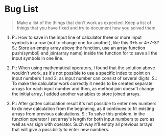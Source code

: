 # Bug List

> Make a list of the things that don't work as expected. Keep a list of things that you have fixed and try to document how you solved them.

1. P.: How to save in the input line of calculator three or more input symbols in a row (not to change one for another), like this 3+5 or 4*7-3? S.: Store an empty array above the function, use an array function push(symbol) and join(array name) inside the function for to save all the input symbols in one line. 

2. P.: When using mathematical operators, I found that the solution above wouldn't work, as it's not possible to use a specific index to point on input numbers 1 and 2, as input number can consist of several digits. S.: To make the calculator work correctly it needs to be created separate arrays for each input number and then, as method join doesn't change the initial array, I added another variables to store joined arrays. 

3. P.: After gotten calculation result it's not possible to enter new numbers to do new calculation from the beginning, as it continues to fill existing arrays from previous calculations.  S.: To solve this problem, in the function operator I set array's length for both input numbers to zero as well as var sign with operator. Such way it'll empty all previous arrays that will give a possibility to enter new numbers.  

